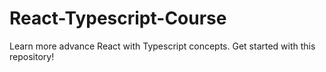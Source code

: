 # React-Typescript-Course
Learn more advance React with Typescript concepts. Get started with this repository!
